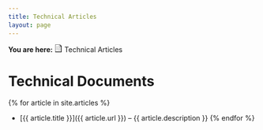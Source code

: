 ```yaml
---
title: Technical Articles
layout: page
---
```


**You are here:** ![](/assets/ICONS/DOCUMENT.PNG) Technical Articles

# Technical Documents

{% for article in site.articles %}
  * [{{ article.title }}]({{ article.url }}) – {{ article.description }}
{% endfor %}